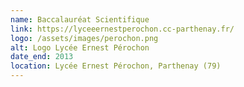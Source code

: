 ```yaml
---
name: Baccalauréat Scientifique
link: https://lyceeernestperochon.cc-parthenay.fr/
logo: /assets/images/perochon.png
alt: Logo Lycée Ernest Pérochon
date_end: 2013
location: Lycée Ernest Pérochon, Parthenay (79)
---
```

